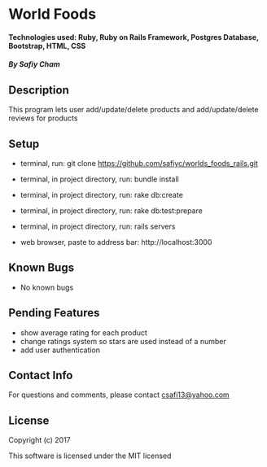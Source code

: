 # World Foods

#### Technologies used: Ruby, Ruby on Rails Framework, Postgres Database, Bootstrap, HTML, CSS

##### By Safiy Cham

## Description

This program lets user add/update/delete products and add/update/delete reviews for products

## Setup

* terminal, run: git clone https://github.com/safiyc/worlds_foods_rails.git

* terminal, in project directory, run: bundle install

* terminal, in project directory, run: rake db:create

* terminal, in project directory, run: rake db:test:prepare

* terminal, in project directory, run: rails servers

* web browser, paste to address bar: http://localhost:3000

## Known Bugs

* No known bugs

## Pending Features

* show average rating for each product
* change ratings system so stars are used instead of a number
* add user authentication

## Contact Info

For questions and comments, please contact csafi13@yahoo.com

## License

Copyright (c) 2017

This software is licensed under the MIT licensed
